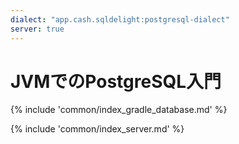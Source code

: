 ```yaml
---
dialect: "app.cash.sqldelight:postgresql-dialect"
server: true
---
```

# JVMでのPostgreSQL入門

{% include 'common/index_gradle_database.md' %}

{% include 'common/index_server.md' %}